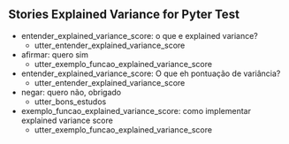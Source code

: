 ## Stories Explained Variance for Pyter Test
* entender_explained_variance_score: o que e explained variance?
	 - utter_entender_explained_variance_score
* afirmar: quero sim
	 - utter_exemplo_funcao_explained_variance_score
* entender_explained_variance_score: O que eh pontuação de variância?
	 - utter_entender_explained_variance_score
* negar: quero não, obrigado
	 - utter_bons_estudos
* exemplo_funcao_explained_variance_score: como implementar explained variance score
	 - utter_exemplo_funcao_explained_variance_score
